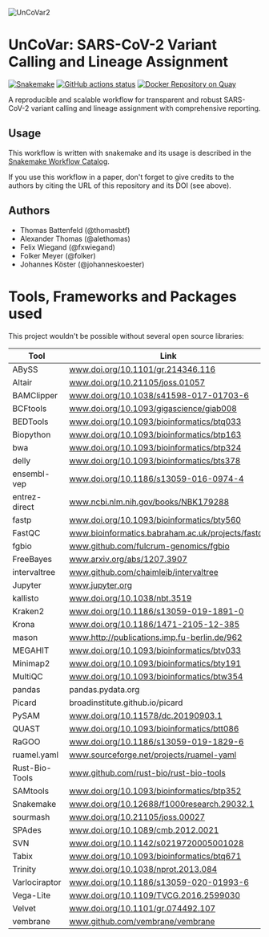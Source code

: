 ![UnCoVar2](https://user-images.githubusercontent.com/77535027/133610563-d190e25c-504e-4953-92dd-f84a5b4a1191.png)
# UnCoVar: SARS-CoV-2 Variant Calling and Lineage Assignment

[![Snakemake](https://img.shields.io/badge/snakemake-≥6.3.0-brightgreen.svg)](https://snakemake.bitbucket.io)
[![GitHub actions status](https://github.com/koesterlab/snakemake-workflow-sars-cov2/workflows/Tests/badge.svg?branch=master)](https://github.com/koesterlab/snakemake-workflow-sars-cov2/actions?query=branch%3Amaster+workflow%3ATests)
[![Docker Repository on Quay](https://quay.io/repository/uncovar/uncovar/status "Docker Repository on Quay")](https://quay.io/repository/uncovar/uncovar)

A reproducible and scalable workflow for transparent and robust SARS-CoV-2 variant calling and lineage assignment with comprehensive reporting.

## Usage

This workflow is written with snakemake and its usage is described in the [Snakemake Workflow Catalog](https://snakemake.github.io/snakemake-workflow-catalog?usage=IKIM-Essen/uncovar).

If you use this workflow in a paper, don't forget to give credits to the authors by citing the URL of this repository and its DOI (see above).

## Authors

* Thomas Battenfeld (@thomasbtf)
* Alexander Thomas (@alethomas)
* Felix Wiegand (@fxwiegand)
* Folker Meyer (@folker)
* Johannes Köster (@johanneskoester)


# Tools, Frameworks and Packages used

This project wouldn't be possible without several open source libraries:

| Tool           | Link                                              |
|----------------|---------------------------------------------------|
| ABySS          | www.doi.org/10.1101/gr.214346.116                 |
| Altair         | www.doi.org/10.21105/joss.01057                   |
| BAMClipper     | www.doi.org/10.1038/s41598-017-01703-6            |
| BCFtools       | www.doi.org/10.1093/gigascience/giab008           |
| BEDTools       | www.doi.org/10.1093/bioinformatics/btq033         |
| Biopython      | www.doi.org/10.1093/bioinformatics/btp163         |
| bwa            | www.doi.org/10.1093/bioinformatics/btp324         |
| delly          | www.doi.org/10.1093/bioinformatics/bts378         |
| ensembl-vep    | www.doi.org/10.1186/s13059-016-0974-4             |
| entrez-direct  | www.ncbi.nlm.nih.gov/books/NBK179288              |
| fastp          | www.doi.org/10.1093/bioinformatics/bty560         |
| FastQC         | www.bioinformatics.babraham.ac.uk/projects/fastqc |
| fgbio          | www.github.com/fulcrum-genomics/fgbio             |
| FreeBayes      | www.arxiv.org/abs/1207.3907                       |
| intervaltree   | www.github.com/chaimleib/intervaltree             |
| Jupyter        | www.jupyter.org                                   |
| kallisto       | www.doi.org/10.1038/nbt.3519                      |
| Kraken2        | www.doi.org/10.1186/s13059-019-1891-0             |
| Krona          | www.doi.org/10.1186/1471-2105-12-385              |
| mason          | www.http://publications.imp.fu-berlin.de/962      |
| MEGAHIT        | www.doi.org/10.1093/bioinformatics/btv033         |
| Minimap2       | www.doi.org/10.1093/bioinformatics/bty191         |
| MultiQC        | www.doi.org/10.1093/bioinformatics/btw354         |
| pandas         | pandas.pydata.org                                 |
| Picard         | broadinstitute.github.io/picard                   |
| PySAM          | www.doi.org/10.11578/dc.20190903.1                |
| QUAST          | www.doi.org/10.1093/bioinformatics/btt086         |
| RaGOO          | www.doi.org/10.1186/s13059-019-1829-6             |
| ruamel.yaml    | www.sourceforge.net/projects/ruamel-yaml          |
| Rust-Bio-Tools | www.github.com/rust-bio/rust-bio-tools            |
| SAMtools       | www.doi.org/10.1093/bioinformatics/btp352         |
| Snakemake      | www.doi.org/10.12688/f1000research.29032.1        |
| sourmash       | www.doi.org/10.21105/joss.00027                   |
| SPAdes         | www.doi.org/10.1089/cmb.2012.0021                 |
| SVN            | www.doi.org/10.1142/s0219720005001028             |
| Tabix          | www.doi.org/10.1093/bioinformatics/btq671         |
| Trinity        | www.doi.org/10.1038/nprot.2013.084                |
| Varlociraptor  | www.doi.org/10.1186/s13059-020-01993-6            |
| Vega-Lite      | www.doi.org/10.1109/TVCG.2016.2599030             |
| Velvet         | www.doi.org/10.1101/gr.074492.107                 |
| vembrane       | www.github.com/vembrane/vembrane                  |
